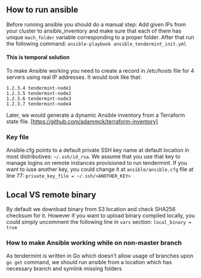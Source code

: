## How to run ansible ##
Before running ansible you should do a manual step:
Add given IPs from your cluster to ansible_inventory and make sure that each of them has unique `mach_folder` variable corresponding to a proper folder.
After that run the following command:
`ansible-playbook ansible_tendermint_init.yml`


#### This is temporal solution ####
To make Ansible working you need to create a record in */etc/hosts* file for 4 servers using real IP addresses.
It would look like that:

```
1.2.3.4 tendermint-node1
1.2.3.5 tendermint-node2
1.2.3.6 tendermint-node3
1.2.3.7 tendermint-node4
```

Later, we would generate a dynamic Ansible inventory from a Terraform state file. [https://github.com/adammck/terraform-inventory]

### Key file ###
Ansible.cfg points to a default private SSH key name at default location in most distributives: `~/.ssh/id_rsa`.
We assume that you use that key to manage logins on remote instances provisioned to run tendermint.
If you want to iuse another key, you could change it at `ansible/ansible.cfg` file at line 77:
`private_key_file = ~/.ssh/<ANOTHER_KEY>`


## Local VS remote binary ##
By default we download binary from S3 location and check SHA256 checksum for it.
However if you want to upload binary compiled locally, you could simply uncomment the following line in `vars` section: `local_binary = true`


### How to make Ansible working while on non-master branch ###
As tendermint is written in Go which doesn't allow usage of branches upon `go get` command, we should run ansible from a location which has necessary branch and symlink missing folders 
